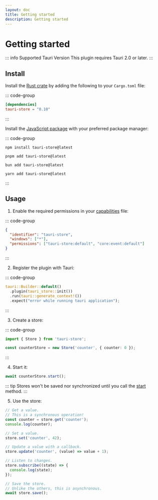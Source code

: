```yaml
---
layout: doc
title: Getting started
description: Getting started
---
```


# Getting started

::: info Supported Tauri Version
This plugin requires Tauri 2.0 or later.
:::

## Install

Install the [Rust crate](https://crates.io/crates/tauri-store) by adding the following to your `Cargo.toml` file:

::: code-group

```toml [Cargo.toml]
[dependencies]
tauri-store = "0.10"
```

:::

Install the [JavaScript package](https://www.npmjs.com/package/tauri-store) with your preferred package manager:

::: code-group

```shell [npm]
npm install tauri-store@latest
```

```shell [pnpm]
pnpm add tauri-store@latest
```

```shell [bun]
bun add tauri-store@latest
```

```shell [yarn]
yarn add tauri-store@latest
```

:::

## Usage

1. Enable the required permissions in your [capabilities](https://tauri.app/security/capabilities/) file:

::: code-group

```json [src-tauri/capabilities/tauri-store.json]
{
  "identifier": "tauri-store",
  "windows": ["*"],
  "permissions": ["tauri-store:default", "core:event:default"]
}
```

:::

2. Register the plugin with Tauri:

::: code-group

```rust [src-tauri/src/lib.rs]
tauri::Builder::default()
  .plugin(tauri_store::init())
  .run(tauri::generate_context!())
  .expect("error while running tauri application");
```

:::

3. Create a store:

::: code-group

```typescript [src/stores/counter.ts]
import { Store } from 'tauri-store';

const counterStore = new Store('counter', { counter: 0 });
```

:::

4. Start it:

```typescript
await counterStore.start();
```

::: tip
Stores won't be saved nor synchronized until you call the [start](https://tb.dev.br/tauri-store/js-docs/tauri-store/classes/Store.html#start) method.
:::

5. Use the store:

```typescript
// Get a value.
// This is a synchronous operation!
const counter = store.get('counter');
console.log(counter);

// Set a value.
store.set('counter', 42);

// Update a value with a callback.
store.update('counter', (value) => value + 1);

// Listen to changes.
store.subscribe((state) => {
  console.log(state);
});

// Save the store.
// Unlike the others, this is asynchronous.
await store.save();
```
